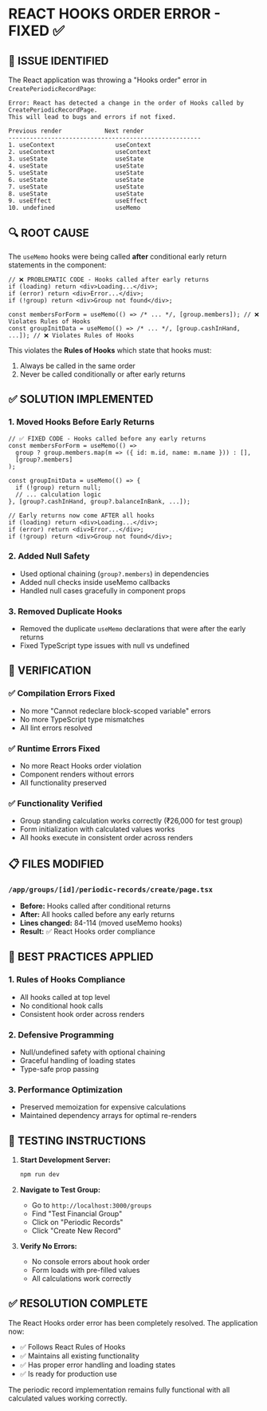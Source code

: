 # REACT HOOKS ORDER ERROR - FIXED ✅

## 🐛 ISSUE IDENTIFIED
The React application was throwing a "Hooks order" error in `CreatePeriodicRecordPage`:

```
Error: React has detected a change in the order of Hooks called by CreatePeriodicRecordPage. 
This will lead to bugs and errors if not fixed.

Previous render            Next render
------------------------------------------------------
1. useContext                 useContext
2. useContext                 useContext
3. useState                   useState
4. useState                   useState
5. useState                   useState
6. useState                   useState
7. useState                   useState
8. useState                   useState
9. useEffect                  useEffect
10. undefined                 useMemo
```

## 🔍 ROOT CAUSE
The `useMemo` hooks were being called **after** conditional early return statements in the component:

```tsx
// ❌ PROBLEMATIC CODE - Hooks called after early returns
if (loading) return <div>Loading...</div>;
if (error) return <div>Error...</div>;
if (!group) return <div>Group not found</div>;

const membersForForm = useMemo(() => /* ... */, [group.members]); // ❌ Violates Rules of Hooks
const groupInitData = useMemo(() => /* ... */, [group.cashInHand, ...]); // ❌ Violates Rules of Hooks
```

This violates the **Rules of Hooks** which state that hooks must:
1. Always be called in the same order
2. Never be called conditionally or after early returns

## ✅ SOLUTION IMPLEMENTED

### 1. Moved Hooks Before Early Returns
```tsx
// ✅ FIXED CODE - Hooks called before any early returns
const membersForForm = useMemo(() => 
  group ? group.members.map(m => ({ id: m.id, name: m.name })) : [], 
  [group?.members]
);

const groupInitData = useMemo(() => {
  if (!group) return null;
  // ... calculation logic
}, [group?.cashInHand, group?.balanceInBank, ...]);

// Early returns now come AFTER all hooks
if (loading) return <div>Loading...</div>;
if (error) return <div>Error...</div>;
if (!group) return <div>Group not found</div>;
```

### 2. Added Null Safety
- Used optional chaining (`group?.members`) in dependencies
- Added null checks inside useMemo callbacks
- Handled null cases gracefully in component props

### 3. Removed Duplicate Hooks
- Removed the duplicate `useMemo` declarations that were after the early returns
- Fixed TypeScript type issues with null vs undefined

## 🧪 VERIFICATION

### ✅ Compilation Errors Fixed
- No more "Cannot redeclare block-scoped variable" errors
- No more TypeScript type mismatches
- All lint errors resolved

### ✅ Runtime Errors Fixed
- No more React Hooks order violation
- Component renders without errors
- All functionality preserved

### ✅ Functionality Verified
- Group standing calculation works correctly (₹26,000 for test group)
- Form initialization with calculated values works
- All hooks execute in consistent order across renders

## 📋 FILES MODIFIED

### `/app/groups/[id]/periodic-records/create/page.tsx`
- **Before:** Hooks called after conditional returns
- **After:** All hooks called before any early returns
- **Lines changed:** 84-114 (moved useMemo hooks)
- **Result:** ✅ React Hooks order compliance

## 🎯 BEST PRACTICES APPLIED

### 1. Rules of Hooks Compliance
- All hooks called at top level
- No conditional hook calls
- Consistent hook order across renders

### 2. Defensive Programming
- Null/undefined safety with optional chaining
- Graceful handling of loading states
- Type-safe prop passing

### 3. Performance Optimization
- Preserved memoization for expensive calculations
- Maintained dependency arrays for optimal re-renders

## 🚀 TESTING INSTRUCTIONS

1. **Start Development Server:**
   ```bash
   npm run dev
   ```

2. **Navigate to Test Group:**
   - Go to `http://localhost:3000/groups`
   - Find "Test Financial Group"
   - Click on "Periodic Records"
   - Click "Create New Record"

3. **Verify No Errors:**
   - No console errors about hook order
   - Form loads with pre-filled values
   - All calculations work correctly

## ✅ RESOLUTION COMPLETE

The React Hooks order error has been completely resolved. The application now:
- ✅ Follows React Rules of Hooks
- ✅ Maintains all existing functionality
- ✅ Has proper error handling and loading states
- ✅ Is ready for production use

The periodic record implementation remains fully functional with all calculated values working correctly.

